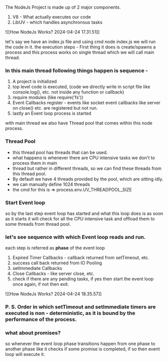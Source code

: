 The NodeJs Project is made up of 2 major components.
1. V8 - What actually executes our code
2. LibUV - which handles asynchronous tasks 


![[How NodeJs Works? 2024-04-24 17.31.51]]

let's say we have an index.js file and using cmd node index.js we will run the code in it.
the execution steps - 
First thing it does is create/spawns a process and this process works on single thread which we will
call main thread.

### In this main thread following things happen is sequence -
1. A project is initialized
2. top level code is executed, (code we directly write in script file like console.log(), etc. not inside any function or callback)
3. require modules (like require('fs'))
4. Event Callbacks register - events like socket event callbacks like server on close() etc. are registered but not run.
5. lastly an Event loop process is started

with main thread we also have Thread pool that comes within this node process.
### Thread Pool
* this thread pool has threads that can be used.
* what happens is whenever there are CPU intensive tasks we don't to process them in main
* thread but rather in different threads, so we can find these threads from this thread pool.
* By default we have 4 threads provided by the pool, which are sitting idly.
* we can manually define 1024 threads
* the cmd for this is => process.env.UV_THREADPOOL_SIZE

### Start Event loop
so by the last step event loop has started and what this loop does is as soon as it starts 
it will check for all the CPU intensive task and offload them to some threads from thread pool.

### let's see sequence with which  Event loop reads and run.
each step is referred as **phase**  of the event loop
1. Expired Timer Callbacks - callback returned from setTimeout, etc.
2. success call back returned from IO Pooling
3. setImmediate Callbacks
4. Close Callbacks - like server close, etc.
5. check if there are any pending tasks, if yes then start the event loop once again, if not then exit.


![[How NodeJs Works? 2024-04-24 18.35.57]]


### P. S.  Order in which setTimeout and setImmediate timers are executed is non - deterministic, as it is bound by the performance of the process.

### what about promises?
so whenever the event loop phase transitions happen from one phase to another phase like it checks if some promise is completed, if so then event loop will execute it.




